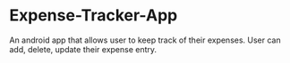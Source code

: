 # Expense-Tracker-App
An android app that allows user to keep track of their expenses. User can add, delete, update their expense entry. 
